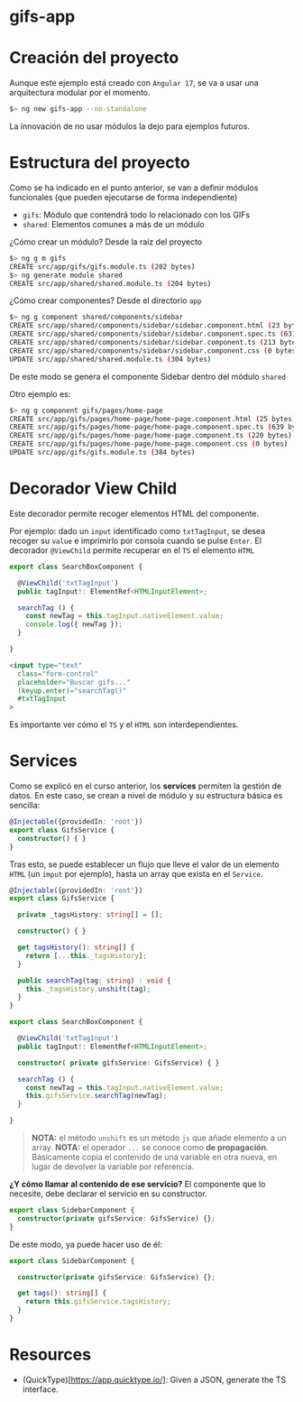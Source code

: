 # gifs-app

# Creación del proyecto

Aunque este ejemplo está creado con `Angular 17`, se va a usar una arquitectura modular por el momento.

```bash
$> ng new gifs-app --no-standalone
```

La innovación de no usar módulos la dejo para ejemplos futuros.

# Estructura del proyecto

Como se ha indicado en el punto anterior, se van a definir módulos funcionales (que pueden ejecutarse de forma independiente)

* `gifs`: Módulo que contendrá todo lo relacionado con los GIFs
* `shared`: Elementos comunes a más de un módulo


¿Cómo crear un módulo? Desde la raíz del proyecto

```bash
$> ng g m gifs
CREATE src/app/gifs/gifs.module.ts (202 bytes)
$> ng generate module shared
CREATE src/app/shared/shared.module.ts (204 bytes)
```

¿Cómo crear componentes? Desde el directorio `app`

```bash
$> ng g component shared/components/sidebar
CREATE src/app/shared/components/sidebar/sidebar.component.html (23 bytes)
CREATE src/app/shared/components/sidebar/sidebar.component.spec.ts (631 bytes)
CREATE src/app/shared/components/sidebar/sidebar.component.ts (213 bytes)
CREATE src/app/shared/components/sidebar/sidebar.component.css (0 bytes)
UPDATE src/app/shared/shared.module.ts (304 bytes)
```

De este modo se genera el componente Sidebar dentro del módulo `shared`

Otro ejemplo es: 

```bash
$> ng g component gifs/pages/home-page
CREATE src/app/gifs/pages/home-page/home-page.component.html (25 bytes)
CREATE src/app/gifs/pages/home-page/home-page.component.spec.ts (639 bytes)
CREATE src/app/gifs/pages/home-page/home-page.component.ts (220 bytes)
CREATE src/app/gifs/pages/home-page/home-page.component.css (0 bytes)
UPDATE src/app/gifs/gifs.module.ts (384 bytes)
```

# Decorador View Child

Este decorador permite recoger elementos HTML del componente.

Por ejemplo: dado un `input` identificado como `txtTagInput`, se desea recoger su `value` e imprimirlo por consola cuando se pulse `Enter`. El decorador `@ViewChild` permite recuperar en el `TS` el elemento `HTML`

```typescript
export class SearchBoxComponent {

  @ViewChild('txtTagInput')
  public tagInput!: ElementRef<HTMLInputElement>;

  searchTag () {
    const newTag = this.tagInput.nativeElement.value;
    console.log({ newTag });
  }

}
```

```html
<input type="text"
  class="form-control"
  placeholder="Buscar gifs..."
  (keyup.enter)="searchTag()"
  #txtTagInput
>	
```

Es importante ver cómo el `TS` y el `HTML` son interdependientes.

# Services

Como se explicó en el curso anterior, los **services** permiten la gestión de datos. En este caso, se crean a nivel de módulo y su estructura básica es sencilla:

```typescript
@Injectable({providedIn: 'root'})
export class GifsService {
  constructor() { }
}
```

Tras esto, se puede establecer un flujo que lleve el valor de un elemento `HTML` (un `imput` por ejemplo), hasta un array que exista en el `Service`.

```typescript
@Injectable({providedIn: 'root'})
export class GifsService {

  private _tagsHistory: string[] = [];

  constructor() { }

  get tagsHistory(): string[] {
    return [...this._tagsHistory];
  }

  public searchTag(tag: string) : void {
    this._tagsHistory.unshift(tag);
  }
}
```

```typescript
export class SearchBoxComponent {

  @ViewChild('txtTagInput')
  public tagInput!: ElementRef<HTMLInputElement>;

  constructor( private gifsService: GifsService) { }

  searchTag () {
    const newTag = this.tagInput.nativeElement.value;
    this.gifsService.searchTag(newTag);
  }

}
```

> **NOTA:** el método `unshift` es un método `js` que añade elemento a un array.
> **NOTA:** el operador `...` se conoce como **de propagación**. Básicamente copia el contenido de una variable en otra nueva, en lugar de devolver la variable por referencia.

**¿Y cómo llamar al contenido de ese servicio?** El componente que lo necesite, debe declarar el servicio en su constructor.

```typescript
export class SidebarComponent {
  constructor(private gifsService: GifsService) {};
}
```

De este modo, ya puede hacer uso de él:

```typescript
export class SidebarComponent {

  constructor(private gifsService: GifsService) {};

  get tags(): string[] {
    return this.gifsService.tagsHistory;
  }
}  
```

# Resources

* (QuickType)[https://app.quicktype.io/]: Given a JSON, generate the TS interface.
